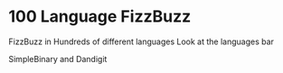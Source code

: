 # 100 Language FizzBuzz
FizzBuzz in Hundreds of different languages
Look at the languages bar

SimpleBinary and Dandigit
